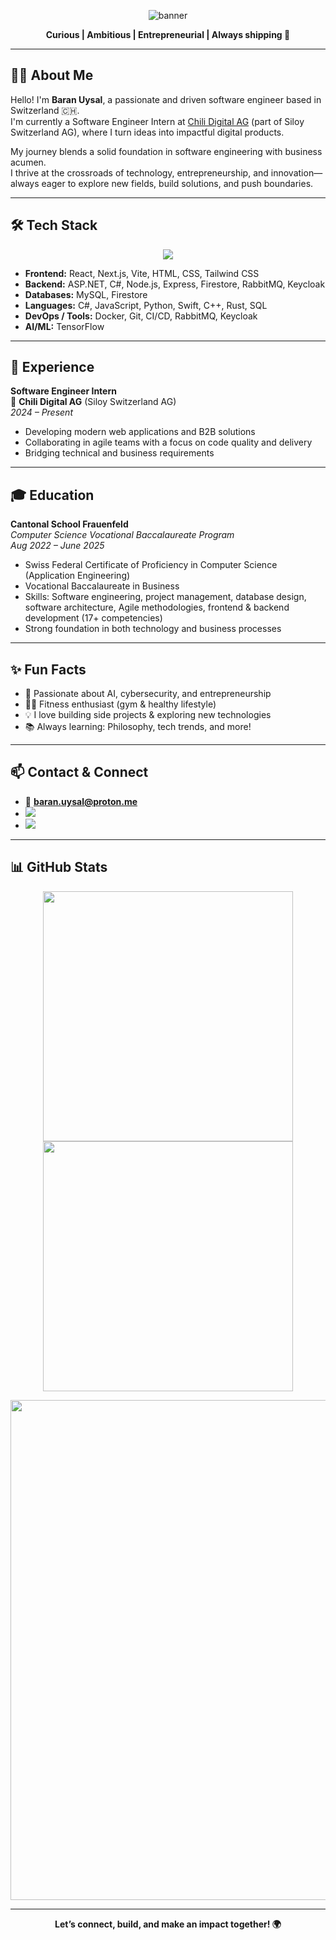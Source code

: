 <!-- Banner / Headline -->
<p align="center">
  <img src="https://capsule-render.vercel.app/api?type=waving&color=0:0D1117,100:06D6A0&height=180&section=header&text=Hi,%20I'm%20Baran%20Uysal!%20🚀&fontSize=38&fontAlignY=40&desc=Swiss-based%20Software%20Engineer%20with%20a%20Passion%20for%20Building%20the%20Future&descSize=20&descAlign=60" alt="banner"/>
</p>

<p align="center">
  <b>Curious | Ambitious | Entrepreneurial | Always shipping 🚢</b>
</p>

---

## 👨‍💻 About Me

Hello! I'm <b>Baran Uysal</b>, a passionate and driven software engineer based in Switzerland 🇨🇭.  
I'm currently a Software Engineer Intern at <a href="https://www.chilidigital.ch/">Chili Digital AG</a> (part of Siloy Switzerland AG), where I turn ideas into impactful digital products.

My journey blends a solid foundation in software engineering with business acumen.  
I thrive at the crossroads of technology, entrepreneurship, and innovation—always eager to explore new fields, build solutions, and push boundaries.

---

## 🛠️ Tech Stack

<p align="center">
  <img src="https://skillicons.dev/icons?i=react,nextjs,aspdotnet,csharp,mysql,js,html,css,tailwind,nodejs,express,swift,cpp,python,docker,tf,rust" />
</p>

- **Frontend:** React, Next.js, Vite, HTML, CSS, Tailwind CSS  
- **Backend:** ASP.NET, C#, Node.js, Express, Firestore, RabbitMQ, Keycloak  
- **Databases:** MySQL, Firestore  
- **Languages:** C#, JavaScript, Python, Swift, C++, Rust, SQL  
- **DevOps / Tools:** Docker, Git, CI/CD, RabbitMQ, Keycloak  
- **AI/ML:** TensorFlow  

---

## 💼 Experience

**Software Engineer Intern**  
🔹 <b>Chili Digital AG</b> (Siloy Switzerland AG)  
*2024 – Present*  

- Developing modern web applications and B2B solutions  
- Collaborating in agile teams with a focus on code quality and delivery  
- Bridging technical and business requirements  

---

## 🎓 Education

**Cantonal School Frauenfeld**  
*Computer Science Vocational Baccalaureate Program*  
_Aug 2022 – June 2025_  

- Swiss Federal Certificate of Proficiency in Computer Science (Application Engineering)  
- Vocational Baccalaureate in Business  
- Skills: Software engineering, project management, database design, software architecture, Agile methodologies, frontend & backend development (17+ competencies)  
- Strong foundation in both technology and business processes  

---

## ✨ Fun Facts

- 🦾 Passionate about AI, cybersecurity, and entrepreneurship  
- 🏋️‍♂️ Fitness enthusiast (gym & healthy lifestyle)  
- 💡 I love building side projects & exploring new technologies  
- 📚 Always learning: Philosophy, tech trends, and more!  

---

## 📫 Contact & Connect

- 📧 **baran.uysal@proton.me**  
- <a href="https://www.linkedin.com/in/baranuysal/"><img src="https://img.shields.io/badge/LinkedIn-Baran%20Uysal-0077B5?style=flat-square&logo=linkedin" /></a>  
- <a href="https://github.com/Baran206"><img src="https://img.shields.io/badge/GitHub-Baran206-181717?style=flat-square&logo=github" /></a>  

---

## 📊 GitHub Stats

<p align="center">
  <img src="https://github-readme-stats.vercel.app/api?username=Baran206&show_icons=true&theme=radical" width="400" />
  <img src="https://streak-stats.demolab.com/?user=Baran206&theme=radical" width="400" />
</p>

<p align="center">
  <img src="https://github-readme-activity-graph.vercel.app/graph?username=Baran206&theme=react-dark" width="800"/>
</p>

---

<p align="center">
  <b>Let’s connect, build, and make an impact together! 🌍</b>
</p>

